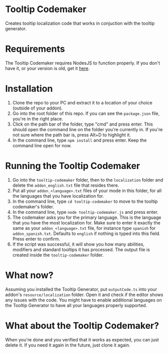 # Tooltip Codemaker
 Creates tooltip localization code that works in conjuction with the tooltip generator.

# Requirements
The Tooltip Codemaker requires NodesJS to function properly. If you don't have it, or your version is old, get it [here](https://nodejs.org/en/).

# Installation
1. Clone the repo to your PC and extract it to a location of your choice (outside of your addon).
2. Go into the root folder of this repo. If you can see the `package.json` file, you're in the right place.
3. Click on the path bar of the folder, type "cmd" and press enter. This should open the command line on the folder you're currently in. If you're not sure where the path bar is, press Alt+D to highlight it.
4. In the command line, type `npm install` and press enter. Keep the command line open for now.

# Running the Tooltip Codemaker
1. Go into the `tooltip-codemaker` folder, then to the `localization` folder and delete the `addon_english.txt` file that resides there.
2. Put all your `addon_<language>.txt` files of your mode in this folder, for all the languages that you have localization for.
3. In the command line, type `cd tooltip-codemaker` to move to the tooltip codemaker's folder.
4. In the command line, type `node tooltip-codemaker.js` and press enter. 
5. The codemaker asks you for the primary language. This is the language that you have the most localization for. Make sure to enter it exactly the same as your `addon_<language>.txt` file, for instance type `spanish` for `addon_spanish.txt`. Defaults to `english` if nothing is typed into this field. Press enter to confirm.
6. If the script was successful, it will show you how many abilities, modifiers and standard tooltips it has processed. The output file is created inside the `tooltip-codemaker` folder.

# What now?
Assuming you installed the Tooltip Generator, put `outputCode.ts` into your addon's `resource/localization` folder. Open it and check if the editor shows any issues with the code. You might have to enable additional languages on the Tooltip Generator to have all your languages properly supported.

# What about the Tooltip Codemaker?
When you're done and you verified that it works as expected, you can just delete it. If you need it again in the future, just clone it again.
